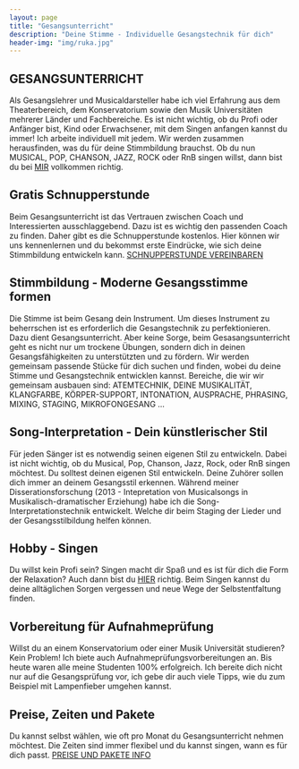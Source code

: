 ```yaml
---
layout: page
title: "Gesangsunterricht"
description: "Deine Stimme - Individuelle Gesangstechnik für dich"
header-img: "img/ruka.jpg"
---
```


## GESANGSUNTERRICHT
Als Gesangslehrer und Musicaldarsteller habe ich viel Erfahrung aus dem Theaterbereich, dem Konservatorium sowie den Musik Universitäten mehrerer Länder und Fachbereiche. Es ist nicht wichtig, ob du Profi oder Anfänger bist, Kind oder Erwachsener, mit dem Singen anfangen kannst du immer! Ich arbeite individuell mit jedem. Wir werden zusammen herausfinden, was du für deine Stimmbildung brauchst.  Ob du nun MUSICAL, POP, CHANSON, JAZZ, ROCK oder RnB singen willst, dann bist du bei [MIR](http://gesangscoaching.at/contact/) vollkommen richtig. 

## Gratis Schnupperstunde
Beim Gesangsunterricht ist das Vertrauen zwischen Coach und Interessierten ausschlaggebend. Dazu ist es wichtig den passenden Coach zu finden. Daher gibt es die Schnupperstunde kostenlos. Hier können wir uns kennenlernen und du bekommst erste Eindrücke, wie sich deine Stimmbildung entwickeln kann. [SCHNUPPERSTUNDE VEREINBAREN ](http://gesangscoaching.at/contact/)

## Stimmbildung - Moderne Gesangsstimme formen
Die Stimme ist beim Gesang dein Instrument. Um dieses Instrument zu beherrschen ist es erforderlich die Gesangstechnik zu perfektionieren. Dazu dient Gesangsunterricht. Aber keine Sorge, beim Gesasangsunterricht geht es nicht nur um trockene Übungen, sondern dich in deinen Gesangsfähigkeiten zu unterstützten und zu fördern. Wir werden gemeinsam passende Stücke für dich suchen und finden, wobei du deine Stimme und Gesangstechnik entwicklen kannst. Bereiche, die wir wir gemeinsam ausbauen sind: ATEMTECHNIK, DEINE MUSIKALITÄT, KLANGFARBE, KÖRPER-SUPPORT, INTONATION, AUSPRACHE, PHRASING, MIXING, STAGING, MIKROFONGESANG ...

## Song-Interpretation - Dein künstlerischer Stil
Für jeden Sänger ist es notwendig seinen eigenen Stil zu entwickeln. Dabei ist nicht wichtig, ob du Musical, Pop, Chanson, Jazz, Rock, oder RnB singen möchtest. Du solltest deinen eigenen Stil entwickeln. Deine Zuhörer sollen dich immer an deinem Gesangsstil erkennen. Während meiner Disserationsforschung (2013 - Intepretation von Musicalsongs in Musikalisch-dramatischer Erziehung) habe ich die Song-Interpretationstechnik entwickelt. Welche dir beim Staging der Lieder und der Gesangsstilbildung helfen können. 

## Hobby - Singen
Du willst kein Profi sein? Singen macht dir Spaß und es ist für dich die Form der Relaxation? Auch dann bist du [HIER](http://gesangscoaching.at/contact/) richtig. Beim Singen kannst du deine alltäglichen Sorgen vergessen und neue Wege der Selbstentfaltung finden.

## Vorbereitung für Aufnahmeprüfung 
Willst du an einem Konservatorium oder einer Musik Universität studieren? Kein Problem! Ich biete auch Aufnahmeprüfungsvorbereitungen an. Bis heute waren alle meine Studenten 100% erfolgreich. Ich bereite dich nicht nur auf die Gesangsprüfung vor, ich gebe dir auch viele Tipps, wie du zum Beispiel mit Lampenfieber umgehen kannst. 

## Preise, Zeiten und Pakete
Du kannst selbst wählen, wie oft pro Monat du Gesangsunterricht nehmen möchtest. Die Zeiten sind immer flexibel und du kannst singen, wann es für dich passt. [PREISE UND PAKETE INFO](http://gesangscoaching.at/contact/)


